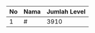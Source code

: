 | No | Nama            | Jumlah Level |
|----|-----------------|--------------|
| 1  | #    |    3910        |
